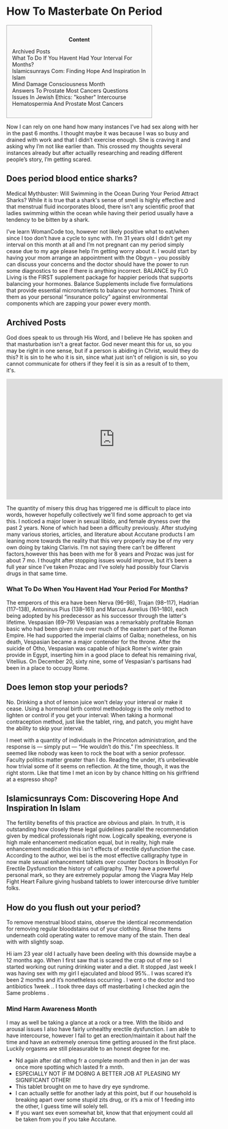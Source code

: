 <h1>How To Masterbate On Period</h1>

<div id="toc" style="background: #f9f9f9;border: 1px solid #aaa;display: table;margin-bottom: 1em;padding: 1em;width: 350px;"><p class="toctitle" style="font-weight: 700;text-align: center;">Content</p><ul class="toc_list"><li><a href="#toc-0">Archived Posts</a></li><li><a href="#toc-1">What To Do If You Havent Had Your Interval For Months?</a></li><li><a href="#toc-2">Islamicsunrays Com: Finding Hope And Inspiration In Islam</a></li><li><a href="#toc-3">Mind Damage Consciousness Month</a></li><li><a href="#toc-4">Answers To Prostate Most Cancers Questions</a></li><li><a href="#toc-5">Issues In Jewish Ethics:  	 			 	 "kosher" Intercourse</a></li><li><a href="#toc-6">Hematospermia And Prostate Most Cancers</a></li></ul></div>
<p>Now I can rely on one hand how many instances I’ve had sex along with her in the past 6 months. I thought maybe it was because I was so busy and drained with work and that I didn’t exercise enough. She is craving it and asking why I’m not like earlier than. This crossed my thoughts several instances already but after actuallly researching and reading different people’s story, I’m getting scared.</p>
<div itemScope itemProp="mainEntity" itemType="https://schema.org/Question">  <div itemProp="name"><h2>Does period blood entice sharks?</h2></div>  <div itemScope itemProp="acceptedAnswer" itemType="https://schema.org/Answer">      <div itemProp="text"><p>Medical Mythbuster: Will Swimming in the Ocean During Your Period Attract Sharks? While it is true that a shark's sense of smell is highly effective and that menstrual fluid incorporates blood, there isn't any scientific proof that ladies swimming within the ocean while having their period usually have a tendency to be bitten by a shark.</p></div>  </div></div>
<p>I’ve learn WomanCode too, however not likely positive what to eat/when since I too don’t have a cycle to sync with. I’m 31 years old I didn’t get my interval on this month at all and I’m not pregnant can my period simply cease due to my age please help I’m getting worry about it. I would start by having your mom arrange an appointment with the Obgyn – you possibly can discuss your concerns and the doctor should have the power to run some diagnostics to see if there is anything incorrect. BALANCE by FLO Living is the FIRST supplement package for happier periods that supports balancing your hormones. Balance Supplements include five formulations that provide essential micronutrients to balance your hormones. Think of them as your personal “insurance policy” against environmental components which are zapping your power every month.</p>
<h2 id="toc-0">Archived Posts</h2>
<p>God does speak to us through His Word, and I believe He has spoken and that masturbation isn't a great factor. God never meant this for us, so you may be right in one sense, but if a person is abiding in Christ, would they do this? It is sin to he who it is sin, since what just isn't of religion is sin, so you cannot communicate for others if they feel it is sin as a result of to them, it's.</p>
<div style='text-align:center'><iframe width='564' height='314' src='https://www.youtube.com/embed/r_SbPoadLuA' frameborder='0' alt='how to masterbate on period' allowfullscreen></iframe></div>
<p>The quantity of misery this drug has triggered me is difficult to place into words, however hopefully collectively we'll find some approach to get via this. I noticed a major lower in sexual libido, and female dryness over the past 2 years. None of which had been a difficulty previously. After studying many various stories, articles, and literature about Accutane products I am leaning more towards the reality that this very properly may be of my very own doing by taking Clarivis. I’m not saying there can’t be different factors,however this has been with me for 8 years and Prozac was just for about 7 mo. I thought after stopping issues would improve, but it’s been a full year since I’ve taken Prozac and I’ve solely had possibly four Clarvis drugs in that same time.</p>
<h3 id="toc-1">What To Do When You Havent Had Your Period For Months?</h3>
<p>The emperors of this era have been Nerva (96–98), Trajan (98–117), Hadrian (117–138), Antoninus Pius (138–161) and Marcus Aurelius (161–180), each being adopted by his predecessor as his successor through the latter's lifetime. Vespasian (69–79) Vespasian was a remarkably profitable Roman basic who had been given rule over much of the eastern part of the Roman Empire. He had supported the imperial claims of Galba; nonetheless, on his death, Vespasian became a major contender for the throne. After the suicide of Otho, Vespasian was capable of hijack Rome's winter grain provide in Egypt, inserting him in a good place to defeat his remaining rival, Vitellius. On December 20, sixty nine, some of Vespasian's partisans had been in a place to occupy Rome.</p>
<div itemScope itemProp="mainEntity" itemType="https://schema.org/Question">  <div itemProp="name"><h2>Does lemon stop your periods?</h2></div>  <div itemScope itemProp="acceptedAnswer" itemType="https://schema.org/Answer">      <div itemProp="text"><p>No. Drinking a shot of lemon juice won't delay your interval or make it cease. Using a hormonal birth control methodology is the only method to lighten or control if you get your interval: When taking a hormonal contraception method, just like the tablet, ring, and patch, you might have the ability to skip your interval.</p></div>  </div></div>
<p>I meet with a quantity of individuals in the Princeton administration, and the response is — simply put — “He wouldn’t do this.” I’m speechless. It seemed like nobody was keen to rock the boat with a senior professor. Faculty politics matter greater than I do. Reading the under, it’s unbelievable how trivial some of it seems on reflection. At the time, though, it was the right storm. Like that time I met an icon by by chance hitting on his girlfriend at a espresso shop?</p>
<h2 id="toc-2">Islamicsunrays Com: Discovering Hope And Inspiration In Islam</h2>
<p>The fertility benefits of this practice are obvious and plain. In truth, it is outstanding how closely these legal guidelines parallel the recommendation given by medical professionals right now. Logically speaking, everyone is high male enhancement medication equal, but in reality, high male enhancement medication this isn't effects of erectile dysfunction the case. According to the author, wei bei is the most effective calligraphy type in now male sexual enhancement tablets over counter Doctors In Brooklyn For Erectile Dysfunction the history of calligraphy. They have a powerful personal mark, so they are extremely popular among the Viagra May Help Fight Heart Failure giving husband tablets to lower intercourse drive tumbler folks.</p>
<div itemScope itemProp="mainEntity" itemType="https://schema.org/Question">  <div itemProp="name"><h2>How do you flush out your period?</h2></div>  <div itemScope itemProp="acceptedAnswer" itemType="https://schema.org/Answer">      <div itemProp="text"><p>To remove menstrual blood stains, observe the identical recommendation for removing regular bloodstains out of your clothing. Rinse the items underneath cold operating water to remove many of the stain. Then deal with with slightly soap.</p></div>  </div></div>
<p>Hi iam 23 year old I actually have been deeling with this downside maybe a 12 months ago. When I first saw that is scared the crap out of me so I started working out runing drinking water and a diet. It stopped ,last week I was having sex with my girl I ejaculated and blood 95%.. I was scared it’s been 2 months and it’s nonetheless occurring . I went o the doctor and too antibiotics 1week .. I took three days off masterbating I checked agin the Same problems .</p>
<h3 id="toc-3">Mind Harm Awareness Month</h3>
<p>I may as well be taking a glance at a rock or a tree. With the libido and arousal issues I also have fairly unhealthy erectile dysfunction. I am able to have intercourse, however I fail to get an erection/maintain it about half the time and have an extremely onerous time getting aroused in the first place. Luckily orgasms are still pleasurable to an honest degree for me.</p>
<ul><li>Nd again after dat nthng fr a complete month and then in jan der was once more spotting which lasted fr a mnth.</li><li>ESPECIALLY NOT IF IM DO8NG A BETTER JOB AT PLEASING MY SIGNIFICANT OTHER!</li><li>This tablet brought on me to have dry eye syndrome.</li><li>I can actually settle for another lady at this point, but if our household is breaking apart over some stupid zits drug, or it’s a mix of 1 feeding into the other, I guess time will solely tell.</li><li>If you want sex even somewhat bit, know that that enjoyment could all be taken from you if you take Accutane.</li></ul>
